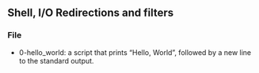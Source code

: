 ## Shell, I/O Redirections and filters
### File 
* 0-hello_world: a script that prints “Hello, World”, followed by a new line to the standard output.

